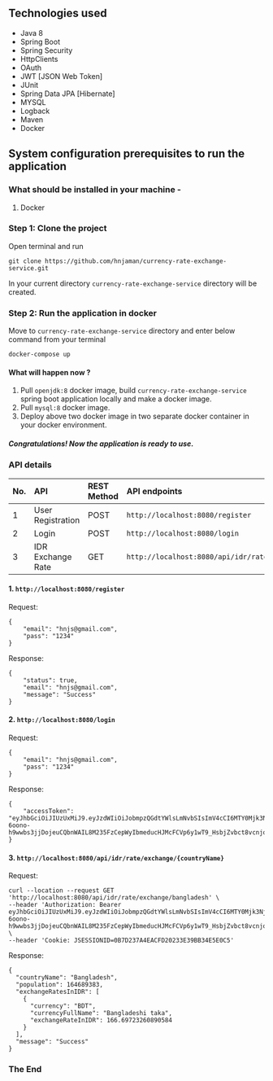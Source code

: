 ## Technologies used
- Java 8
- Spring Boot
- Spring Security
- HttpClients
- OAuth
- JWT [JSON Web Token]
- JUnit
- Spring Data JPA [Hibernate]
- MYSQL
- Logback
- Maven
- Docker


## System configuration prerequisites to run the application
### What should be installed in your machine -
1. Docker


### Step 1: Clone the project
Open terminal and run
````
git clone https://github.com/hnjaman/currency-rate-exchange-service.git
````
In your current directory ``currency-rate-exchange-service`` directory will be created.


### Step 2: Run the application in docker
Move to ``currency-rate-exchange-service`` directory and enter below command from your terminal 
````
docker-compose up
````
#### What will happen now ?
1. Pull ```openjdk:8``` docker image, build ```currency-rate-exchange-service``` spring boot application locally and make a docker image.
2. Pull ```mysql:8``` docker image.
3. Deploy above two docker image in two separate docker container in your docker environment.

##### Congratulations! Now the application is ready to use.


### API details

|No.| API              | REST Method   | API endpoints                                                |
|---|:-----------------|:--------------|:-------------------------------------------------------------|
|1  |User Registration |POST           |``http://localhost:8080/register``                            |
|2  |Login             |POST           |``http://localhost:8080/login``                               |
|3  |IDR Exchange Rate |GET            |``http://localhost:8080/api/idr/rate/exchange/{countryName}`` |


#### 1. ``http://localhost:8080/register``

Request:
````
{
    "email": "hnjs@gmail.com",
    "pass": "1234"
}
````

Response:
````
{
    "status": true,
    "email": "hnjs@gmail.com",
    "message": "Success"
}
````


#### 2. ``http://localhost:8080/login``

Request:
````
{
    "email": "hnjs@gmail.com",
    "pass": "1234"
}
````

Response:
````
{
    "accessToken": "eyJhbGciOiJIUzUxMiJ9.eyJzdWIiOiJobmpzQGdtYWlsLmNvbSIsImV4cCI6MTY0Mjk3NjUzOSwiaWF0IjoxNjQyOTc1OTM5fQ.jwR-6oono-h9wwbs3jjDojeuCQbnWAIL8M235FzCepWyIbmeducHJMcFCVp6y1wT9_HsbjZvbct8vcnjo5rrow"
}
````

#### 3. ``http://localhost:8080/api/idr/rate/exchange/{countryName}``

Request:
````
curl --location --request GET 'http://localhost:8080/api/idr/rate/exchange/bangladesh' \
--header 'Authorization: Bearer eyJhbGciOiJIUzUxMiJ9.eyJzdWIiOiJobmpzQGdtYWlsLmNvbSIsImV4cCI6MTY0Mjk3NjUzOSwiaWF0IjoxNjQyOTc1OTM5fQ.jwR-6oono-h9wwbs3jjDojeuCQbnWAIL8M235FzCepWyIbmeducHJMcFCVp6y1wT9_HsbjZvbct8vcnjo5rrow' \
--header 'Cookie: JSESSIONID=0B7D237A4EACFD20233E39BB34E5E0C5'
````

Response:
````
{
  "countryName": "Bangladesh",
  "population": 164689383,
  "exchangeRatesInIDR": [
    {
      "currency": "BDT",
      "currencyFullName": "Bangladeshi taka",
      "exchangeRateInIDR": 166.69723260890584
    }
  ],
  "message": "Success"
}
````

### The End
